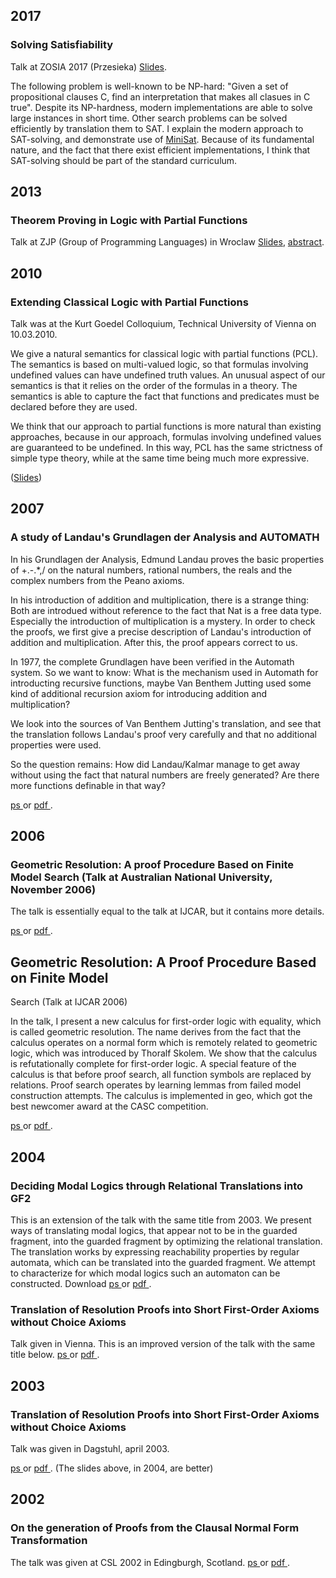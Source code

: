 


## 2017 

<h3> Solving Satisfiability </h3>

Talk at ZOSIA 2017 (Przesieka)
<a href = "sat.pdf">Slides</a>.
<p>

The following problem is well-known to be NP-hard:
"Given a set of propositional clauses C, find an interpretation
that makes all clasues in C true".
Despite its NP-hardness, modern implementations are able to
solve large instances in short time. Other search problems
can be solved efficiently by translation them to SAT.
I explain the modern approach to SAT-solving, and demonstrate
use of <a href = "http://minisat.se/">MiniSat</a>.
Because of its fundamental nature, and the fact that
there exist efficient implementations, I think that
SAT-solving should be part of the standard curriculum.

## 2013 

<h3> Theorem Proving in Logic with Partial Functions </h3>

Talk at ZJP (Group of Programming Languages) in Wroclaw
<a href = "pcl_atp.pdf">Slides</a>, 
<a href = "pcl_atp_abstract">abstract</a>. 

## 2010 

<h3> Extending Classical Logic with Partial Functions </h3>

Talk was at the Kurt Goedel Colloquium, Technical University
of Vienna on 10.03.2010.

We give a natural semantics for classical logic
with partial functions (PCL).
The semantics is based on multi-valued logic, so that
formulas involving undefined values can have undefined
truth values. An unusual aspect of our semantics is that
it relies on the order of the formulas in a theory. 
The semantics is able to capture the fact that
functions and predicates must be declared before they are used.

We think that our approach to partial functions is more
natural than existing approaches, because in our approach,
formulas involving undefined values are guaranteed to be
undefined. In this way, PCL has the same strictness of simple
type theory, while at the same time being much more expressive.
<p>

(<a href = "wien2010slides.pdf">Slides</a>)


## 2007 

<h3> A study of Landau's Grundlagen der Analysis and AUTOMATH </h3>

In his Grundlagen der Analysis, Edmund Landau proves the basic 
properties of +.-.*,/ on the natural numbers, rational numbers, the
reals and the complex numbers from the Peano axioms. <p> 

In his introduction of addition and multiplication, there is a strange thing:
Both are introdued without reference to the fact that Nat is a free
data type. Especially the introduction of multiplication is a mystery. 
In order to check the proofs, we first give a precise description of 
Landau's introduction of addition and multiplication. After
this, the proof appears correct to us. <p> 

In 1977, the complete Grundlagen have been verified in the Automath system.
So we want to know: What is the mechanism used in Automath for 
introducting recursive functions, maybe Van Benthem Jutting used some kind of
additional recursion axiom for introducing addition and multiplication?
<p> 

We look into the sources of Van Benthem Jutting's translation, and 
see that the translation follows Landau's proof very carefully and
that no additional properties were used. <p>

So the question remains: How did Landau/Kalmar manage to get away without
using the fact that natural numbers are freely generated? Are
there more functions definable in that way? 

<p>

<a href = "grundlagenautomath2007/grundaut.ps"> ps </a> or
<a href = "grundlagenautomath2007/grundaut.pdf"> pdf </a>.


## 2006 

<h3> Geometric Resolution: A proof Procedure Based on Finite Model
     Search (Talk at Australian National University, November 2006) </h3>

The talk is essentially equal to the talk at IJCAR, but it contains
more details.

<a href = "canberra2006_slides.ps"> ps </a> or
<a href = "canberra2006_slides.pdf"> pdf </a>.


## Geometric Resolution: A Proof Procedure Based on Finite Model 
   Search (Talk at IJCAR 2006) </h3>

In the talk, I present a new calculus for first-order logic with
equality, which is called geometric resolution. The name derives
from the fact that the calculus operates on a normal form which
is remotely related to geometric logic, which was introduced by
Thoralf Skolem. 
We show that the calculus is refutationally complete for first-order logic.
A special feature of the calculus is that before proof search,
all function symbols are replaced by relations. 
Proof search operates by learning lemmas from failed model construction
attempts.
The calculus is implemented in geo, which got the best newcomer award
at the CASC competition.

<a href = "seattle2006_slides.ps"> ps </a> or
<a href = "seattle2006_slides.pdf"> pdf </a>.

## 2004 

<h3> Deciding Modal Logics through Relational Translations into GF2 </h3>

This is an extension of the talk with the same title from 2003.
We present ways of translating modal logics, that appear not to
be in the guarded fragment, into the guarded fragment by optimizing
the relational translation.
The translation works by expressing reachability properties
by regular automata, which can be translated into the guarded fragment.
We attempt to characterize for which modal logics such an
automaton can be constructed.
Download 
<a href = "nancy2004_slides.ps"> ps </a> or
<a href = "nancy2004_slides.pdf"> pdf </a>.

<h3> Translation of Resolution Proofs into Short First-Order Axioms
     without Choice Axioms </h3>

Talk given in Vienna. This is an improved version of the 
talk with the same title below. 
   <a href = "wien2004_slides.ps"> ps </a> or
   <a href = "wien2004_slides.pdf"> pdf </a>. 

## 2003

<h3> Translation of Resolution Proofs into Short First-Order Axioms
     without Choice Axioms </h3>

Talk was given in Dagstuhl, april 2003. 

   <a href = "dagstuhl2003_slides.ps"> ps </a> or
   <a href = "dagstuhl2003_slides.pdf"> pdf </a>.
   (The slides above, in 2004, are better) 

## 2002 

<h3> On the generation of Proofs from the Clausal 
     Normal Form Transformation </h3>

The talk was given at CSL 2002 in Edingburgh, Scotland.
   <a href = "csl2002_slides.ps"> ps </a> or
   <a href = "csl2002_slides.pdf"> pdf </a>.





